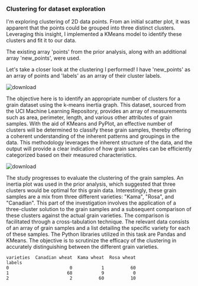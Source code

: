 ### Clustering for dataset exploration

I'm exploring clustering of 2D data points. From an initial scatter plot, it was apparent that the points could be grouped into three distinct clusters. Leveraging this insight, I implemented a KMeans model to identify these clusters and fit it to our data. 

The existing array 'points' from the prior analysis, along with an additional array 'new_points', were used. 

Let's take a closer look at the clustering I performed! I have 'new_points' as an array of points and 'labels' as an array of their cluster labels.

![download](https://github.com/xAIdrian/MachineLearning/assets/7444521/74632aca-5b9e-481d-b01f-ea3d0fc46899)

The objective here is to identify an appropriate number of clusters for a grain dataset using the k-means inertia graph. This dataset, sourced from the UCI Machine Learning Repository, provides an array of measurements such as area, perimeter, length, and various other attributes of grain samples. With the aid of KMeans and PyPlot, an effective number of clusters will be determined to classify these grain samples, thereby offering a coherent understanding of the inherent patterns and groupings in the data. This methodology leverages the inherent structure of the data, and the output will provide a clear indication of how grain samples can be efficiently categorized based on their measured characteristics.

![download](https://github.com/xAIdrian/MachineLearning/assets/7444521/6b7a518b-9091-423a-b031-5637342ee09e)

The study progresses to evaluate the clustering of the grain samples. An inertia plot was used in the prior analysis, which suggested that three clusters would be optimal for this grain data. Interestingly, these grain samples are a mix from three different varieties: "Kama", "Rosa", and "Canadian". This part of the investigation involves the application of a three-cluster solution to the grain samples and a subsequent comparison of these clusters against the actual grain varieties. The comparison is facilitated through a cross-tabulation technique. The relevant data consists of an array of grain samples and a list detailing the specific variety for each of these samples. The Python libraries utilized in this task are Pandas and KMeans. The objective is to scrutinize the efficacy of the clustering in accurately distinguishing between the different grain varieties.

```
varieties  Canadian wheat  Kama wheat  Rosa wheat
labels                                           
0                       0           1          60
1                      68           9           0
2                       2          60          10
```




